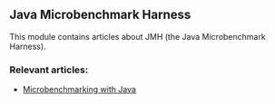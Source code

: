 ## Java Microbenchmark Harness

This module contains articles about JMH (the Java Microbenchmark Harness).

### Relevant articles:

- [Microbenchmarking with Java](https://www.baeldung.com/java-microbenchmark-harness)


